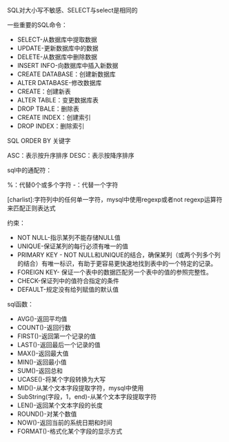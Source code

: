 SQL对大小写不敏感、SELECT与select是相同的

一些重要的SQL命令：

* SELECT-从数据库中提取数据
* UPDATE-更新数据库中的数据
* DELETE-从数据库中删除数据
* INSERT INFO-向数据库中插入新数据
* CREATE DATABASE：创建新数据库
* ALTER DATABASE-修改数据库
* CREATE：创建新表
* ALTER TABLE：变更数据库表
* DROP TBALE：删除表
* CREATE INDEX：创建索引
* DROP INDEX：删除索引

SQL ORDER BY 关键字

ASC：表示按升序排序 DESC：表示按降序排序

sql中的通配符：

%：代替0个或多个字符 -：代替一个字符 

[charlist]:字符列中的任何单一字符，mysql中使用regexp或者not regexp运算符来匹配正则表达式

约束：

* NOT NULL-指示某列不能存储NULL值
* UNIQUE-保证某列的每行必须有唯一的值
* PRIMARY KEY - NOT NULL和UNIQUE的结合，确保某列（或两个列多个列的结合）有唯一标识，有助于更容易更快速地找到表中的一个特定的记录。
* FOREIGN KEY- 保证一个表中的数据匹配另一个表中的值的参照完整性。
* CHECK-保证列中的值符合指定的条件
* DEFAULT-规定没有给列赋值的默认值

sql函数：

* AVG()-返回平均值
* COUNT()-返回行数
* FIRST()-返回第一个记录的值
* LAST()-返回最后一个记录的值
* MAX()-返回最大值
* MIN()-返回最小值
* SUM()-返回总和
* UCASE()-将某个字段转换为大写
* MID()-从某个文本字段提取字符，mysql中使用
* SubString(字段，1，end)-从某个文本字段提取字符
* LEN()-返回某个文本字段的长度
* ROUND()-对某个数值
* NOW()-返回当前的系统日期和时间
* FORMAT()-格式化某个字段的显示方式



